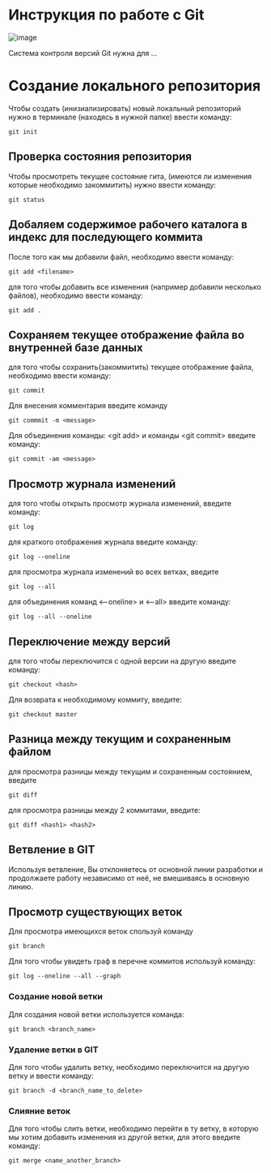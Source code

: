 # **Инструкция по работе с Git**

![image](git.jpg)

Система контроля версий Git нужна для ...

# Создание локального репозитория

Чтобы создать (инизиализировать) новый локальный репозиторий нужно в терминале (находясь в нужной папке) ввести команду:

    git init

##  Проверка состояния репозитория

Чтобы просмотреть текущее состояние гита, (имеются ли изменения которые необходимо закоммитить) нужно ввести команду:

    git status

## Добаляем содержимое рабочего каталога в индекс для последующего коммита

После того как мы добавили файл, необходимо ввести команду:

    git add <filename>

для того чтобы добавить все изменения (например добавили несколько файлов), необходимо ввести команду:

    git add .

## Сохраняем текущее отображение файла во внутренней базе данных

для того чтобы сохранить(закоммитить) текущее отображение файла, необходимо ввести команду:

    git commit

Для внесения комментария введите команду

    git commmit -m <message>

Для объединения команды: \<git add> и команды \<git commit> введите команду:

    git commit -am <message>

## Просмотр журнала изменений

для того чтобы открыть просмотр журнала изменений, введите команду:

    git log

для краткого отображения журнала введите команду:

    git log --oneline

для просмотра журнала изменений во всех ветках, введите

    git log --all

для объединения команд \<--oneline> и \<--all> введите команду:

    git log --all --oneline

## Переключение между версий

для того чтобы переключится с одной версии на другую введите команду:

    git checkout <hash>

Для возврата к необходимому коммиту, введите:

    git checkout master

## Разница между текущим и сохраненным файлом

для просмотра разницы между текущим и сохраненным состоянием, введите

    git diff

для просмотра разницы между 2 коммитами, введите:

    git diff <hash1> <hash2>

## Ветвление в GIT

Используя ветвление, Вы отклоняетесь от основной линии разработки и продолжаете работу независимо от неё, не вмешиваясь в основную линию.

## Просмотр существующих веток

Для просмотра имеющихся веток спользуй команду

    git branch

Для того чтобы увидеть граф в перечне коммитов используй команду:

    git log --oneline --all --graph
    
### Создание новой ветки

Для создания новой ветки используется команда:

    git branch <branch_name>

### Удаление ветки в GIT

Для того чтобы удалить ветку, необходимо переключится на другую ветку и ввести команду:

    git branch -d <branch_name_to_delete> 

### Слияние веток

Для того чтобы слить ветки, необходимо перейти в ту ветку, в которую мы хотим добавить изменения из другой ветки, для этого введите команду:

    git merge <name_another_branch>
    
